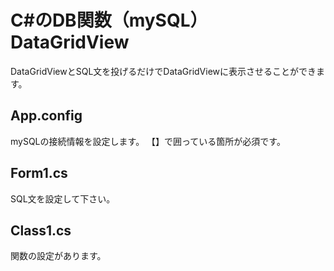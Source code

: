 # C#のDB関数（mySQL）DataGridView
DataGridViewとSQL文を投げるだけでDataGridViewに表示させることができます。

## App.config
mySQLの接続情報を設定します。
【】で囲っている箇所が必須です。

## Form1.cs
SQL文を設定して下さい。

## Class1.cs
関数の設定があります。
